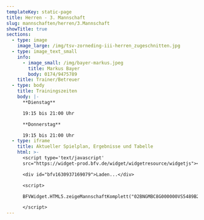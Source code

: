```yaml
---
templateKey: static-page
title: Herren - 3. Mannschaft
slug: mannschaften/herren/3.Mannschaft
showTitle: true
sections:
  - type: image
    image_large: /img/tsv-zorneding-iii-herren_zugeschnitten.jpg
  - type: image_text_small
    info:
      - image_small: /img/bayer-markus.jpeg
        title: Markus Bayer
        body: 0174/9475789
    title: Trainer/Betreuer
  - type: body
    title: Trainingszeiten
    body: |-
      **Dienstag**

      19:15 bis 21:00 Uhr

      **Donnerstag**

      19:15 bis 21:00 Uhr
  - type: iframe
    title: Aktueller Spielplan, Ergebnisse und Tabelle
    html: >-
      <script type='text/javascript'
      src="https://widget-prod.bfv.de/widget/widgetresource/widgetjs"></script>

      <div id="bfv1630937169079">Laden...</div>

      <script>

      BFVWidget.HTML5.zeigeMannschaftKomplett("02BNGMBC8G000000VS5489B2VSTV5UGM", "bfv1630937169079", { height: "800", width: "350", selectedTab:BFVWidget.HTML5.mannschaftTabs.spiele, colorResults: "undefined" , colorNav: "undefined" , colorClubName : "undefined" , backgroundNav: "undefined"});

      </script>
---
```

